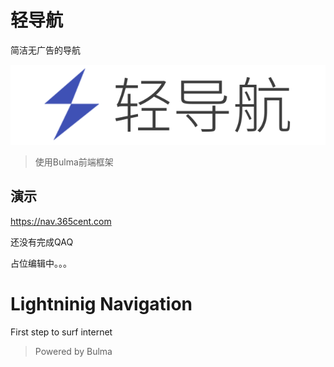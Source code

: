 # 轻导航
简洁无广告的导航

![logo](logo.png)
>使用Bulma前端框架

## 演示

https://nav.365cent.com

还没有完成QAQ

占位编辑中。。。

# Lightninig Navigation
First step to surf internet

>Powered by Bulma
